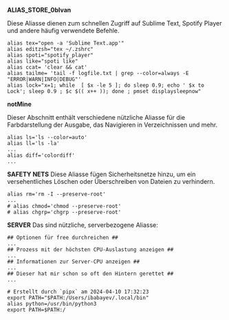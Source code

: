 
**ALIAS_STORE_0bIvan**

Diese Aliasse dienen zum schnellen Zugriff auf Sublime Text, Spotify Player und andere häufig verwendete Befehle.

```
alias tex="open -a 'Sublime Text.app'"
alias editzsh="tex ~/.zshrc"
alias spoti="spotify_player"
alias like="spoti like"
alias ccat= 'clear && cat'
alias tailme= 'tail -f logfile.txt | grep --color=always -E "ERROR|WARN|INFO|DEBUG"'
alias lock="x=1; while  [ $x -le 5 ]; do sleep 0.9; echo ' $x to Lock'; sleep 0.9 ; $c $(( x++ )); done ; pmset displaysleepnow"
```

**notMine**

Dieser Abschnitt enthält verschiedene nützliche Aliasse für die Farbdarstellung der Ausgabe, das Navigieren in Verzeichnissen und mehr.

```
alias ls='ls --color=auto'
alias ll='ls -la'
...
alias diff='colordiff'
...
```

**SAFETY NETS**
Diese Aliasse fügen Sicherheitsnetze hinzu, um ein versehentliches Löschen oder Überschreiben von Dateien zu verhindern.

```
alias rm='rm -I --preserve-root'
...
# alias chmod='chmod --preserve-root'
# alias chgrp='chgrp --preserve-root'
```

**SERVER**
Das sind nützliche, serverbezogene Aliasse:

``` 
## Optionen für free durchreichen ##
...
## Prozess mit der höchsten CPU-Auslastung anzeigen ##
...
## Informationen zur Server-CPU anzeigen ##
...
## Dieser hat mir schon so oft den Hintern gerettet ##
...

# Erstellt durch `pipx` am 2024-04-10 17:32:23
export PATH="$PATH:/Users/ibabayev/.local/bin"
alias python=/usr/bin/python3
export PATH=$PATH:/
